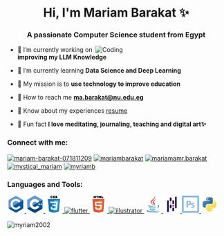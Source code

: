 <h1 align="center">Hi, I'm Mariam Barakat ✨</h1>  
<h3 align="center">A passionate Computer Science student from Egypt</h3>  
<img align="right" alt="Coding" width="300" src="https://c.tenor.com/w3APLkMuTX0AAAAM/computer-work.gif">
  
- 🌼 I’m currently working on **improving my LLM Knowledge**  
  
- 🌼 I’m currently learning **Data Science and Deep Learning**

- 🌼 My mission is to **use technology to improve education**    
 
- 🌼 How to reach me **ma.barakat@nu.edu.eg**  
  
- 🌼 Know about my experiences [resume](https://nileuniversity-my.sharepoint.com/:b:/g/personal/ma_barakat_nu_edu_eg/EQHugX-mLXlNqKIOjIpzT2cBYs9rGpo6JrMDuWLxjl59YA?e=MGlS2I)  

- 🌼 Fun fact **I love meditating, journaling, teaching and digital art✨**  
  
<h3 align="left">Connect with me:</h3>  
<p align="left">  
<a href="https://linkedin.com/in/mariam-barakat-071811209" target="blank"><img align="center" src="https://raw.githubusercontent.com/rahuldkjain/github-profile-readme-generator/master/src/images/icons/Social/linked-in-alt.svg" alt="mariam-barakat-071811209" height="30" width="40" /></a>  
<a href="https://kaggle.com/mariambarakat" target="blank"><img align="center" src="https://raw.githubusercontent.com/rahuldkjain/github-profile-readme-generator/master/src/images/icons/Social/kaggle.svg" alt="mariambarakat" height="30" width="40" /></a>  
<a href="https://fb.com/mariamamr.barakat" target="blank"><img align="center" src="https://raw.githubusercontent.com/rahuldkjain/github-profile-readme-generator/master/src/images/icons/Social/facebook.svg" alt="mariamamr.barakat" height="30" width="40" /></a>  
<a href="https://instagram.com/mystical_mariam" target="blank"><img align="center" src="https://raw.githubusercontent.com/rahuldkjain/github-profile-readme-generator/master/src/images/icons/Social/instagram.svg" alt="mystical_mariam" height="30" width="40" /></a>  
<a href="https://codeforces.com/profile/myriamb" target="blank"><img align="center" src="https://raw.githubusercontent.com/rahuldkjain/github-profile-readme-generator/master/src/images/icons/Social/codeforces.svg" alt="myriamb" height="30" width="40" /></a>  
</p>  
  
<h3 align="left">Languages and Tools:</h3>  
<p align="left"> <a href="https://www.cprogramming.com/" target="_blank" rel="noreferrer"> <img src="https://raw.githubusercontent.com/devicons/devicon/master/icons/c/c-original.svg" alt="c" width="40" height="40"/> </a> <a href="https://www.w3schools.com/cpp/" target="_blank" rel="noreferrer"> <img src="https://raw.githubusercontent.com/devicons/devicon/master/icons/cplusplus/cplusplus-original.svg" alt="cplusplus" width="40" height="40"/> </a> <a href="https://www.w3schools.com/css/" target="_blank" rel="noreferrer"> <img src="https://raw.githubusercontent.com/devicons/devicon/master/icons/css3/css3-original-wordmark.svg" alt="css3" width="40" height="40"/> </a> <a href="https://flutter.dev" target="_blank" rel="noreferrer"> <img src="https://www.vectorlogo.zone/logos/flutterio/flutterio-icon.svg" alt="flutter" width="40" height="40"/> </a> <a href="https://www.w3.org/html/" target="_blank" rel="noreferrer"> <img src="https://raw.githubusercontent.com/devicons/devicon/master/icons/html5/html5-original-wordmark.svg" alt="html5" width="40" height="40"/> </a> <a href="https://www.adobe.com/in/products/illustrator.html" target="_blank" rel="noreferrer"> <img src="https://www.vectorlogo.zone/logos/adobe_illustrator/adobe_illustrator-icon.svg" alt="illustrator" width="40" height="40"/> </a> <a href="https://www.java.com" target="_blank" rel="noreferrer"> <img src="https://raw.githubusercontent.com/devicons/devicon/master/icons/java/java-original.svg" alt="java" width="40" height="40"/> </a> <a href="https://pandas.pydata.org/" target="_blank" rel="noreferrer"> <img src="https://raw.githubusercontent.com/devicons/devicon/2ae2a900d2f041da66e950e4d48052658d850630/icons/pandas/pandas-original.svg" alt="pandas" width="40" height="40"/> </a> <a href="https://www.photoshop.com/en" target="_blank" rel="noreferrer"> <img src="https://raw.githubusercontent.com/devicons/devicon/master/icons/photoshop/photoshop-line.svg" alt="photoshop" width="40" height="40"/> </a> <a href="https://www.python.org" target="_blank" rel="noreferrer"> <img src="https://raw.githubusercontent.com/devicons/devicon/master/icons/python/python-original.svg" alt="python" width="40" height="40"/> </a> </p>  
  
<p><img align="center" src="https://github-readme-streak-stats.herokuapp.com/?user=myriam2002&" alt="myriam2002" /></p>
